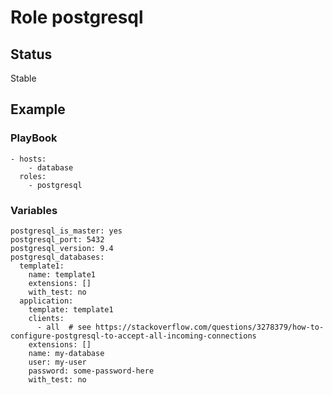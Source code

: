 # Role postgresql

## Status

Stable

## Example

### PlayBook

```
- hosts:
    - database
  roles:
    - postgresql
```

### Variables

```
postgresql_is_master: yes
postgresql_port: 5432
postgresql_version: 9.4
postgresql_databases:
  template1:
    name: template1
    extensions: []
    with_test: no
  application:
    template: template1
    clients:
      - all  # see https://stackoverflow.com/questions/3278379/how-to-configure-postgresql-to-accept-all-incoming-connections
    extensions: []
    name: my-database
    user: my-user
    password: some-password-here
    with_test: no
```
